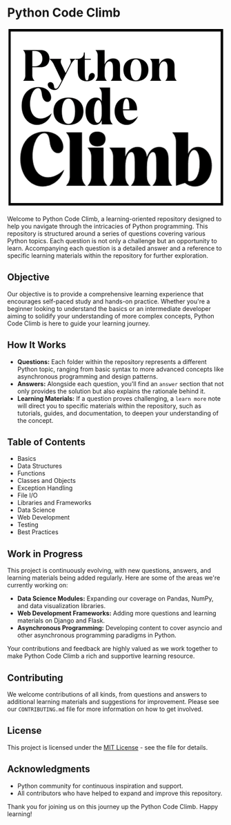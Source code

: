 # Python Code Climb

![Python Code Climb Logo](Figures/logo.png)

Welcome to Python Code Climb, a learning-oriented repository designed to help you navigate through the intricacies of Python programming. This repository is structured around a series of questions covering various Python topics. Each question is not only a challenge but an opportunity to learn. Accompanying each question is a detailed answer and a reference to specific learning materials within the repository for further exploration.

## Objective

Our objective is to provide a comprehensive learning experience that encourages self-paced study and hands-on practice. Whether you're a beginner looking to understand the basics or an intermediate developer aiming to solidify your understanding of more complex concepts, Python Code Climb is here to guide your learning journey.

## How It Works

- **Questions:** Each folder within the repository represents a different Python topic, ranging from basic syntax to more advanced concepts like asynchronous programming and design patterns.
- **Answers:** Alongside each question, you'll find an `answer` section that not only provides the solution but also explains the rationale behind it.
- **Learning Materials:** If a question proves challenging, a `learn more` note will direct you to specific materials within the repository, such as tutorials, guides, and documentation, to deepen your understanding of the concept.

## Table of Contents

- Basics
- Data Structures
- Functions
- Classes and Objects
- Exception Handling
- File I/O
- Libraries and Frameworks
- Data Science
- Web Development
- Testing
- Best Practices

## Work in Progress

This project is continuously evolving, with new questions, answers, and learning materials being added regularly. Here are some of the areas we're currently working on:

- **Data Science Modules:** Expanding our coverage on Pandas, NumPy, and data visualization libraries.
- **Web Development Frameworks:** Adding more questions and learning materials on Django and Flask.
- **Asynchronous Programming:** Developing content to cover asyncio and other asynchronous programming paradigms in Python.

Your contributions and feedback are highly valued as we work together to make Python Code Climb a rich and supportive learning resource.

## Contributing

We welcome contributions of all kinds, from questions and answers to additional learning materials and suggestions for improvement. Please see our `CONTRIBUTING.md` file for more information on how to get involved.

## License

This project is licensed under the [MIT License](LICENSE.md) - see the file for details.

## Acknowledgments

- Python community for continuous inspiration and support.
- All contributors who have helped to expand and improve this repository.

Thank you for joining us on this journey up the Python Code Climb. Happy learning!
